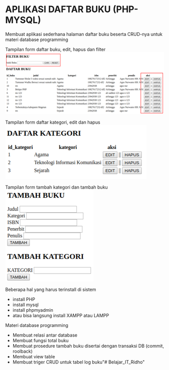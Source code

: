# APLIKASI DAFTAR BUKU (PHP-MYSQL)
Membuat aplikasi sederhana halaman daftar buku beserta CRUD-nya untuk materi database programming

Tampilan form daftar buku, edit, hapus dan filter
![Daftar buku, edit, hapus dan filter](https://github.com/agusnurwanto/CRUD-test-PHP-MYSQL/raw/master/images/filter%20buku%20dan%20daftar%20buku.png)

Tampilan form daftar kategori, edit dan hapus
![Daftar kategori, edit dan hapus](https://github.com/agusnurwanto/CRUD-test-PHP-MYSQL/raw/master/images/daftar%20kategori%20buku.png)

Tampilan form tambah kategori dan tambah buku
![Form tambah kategori dan tambah buku](https://github.com/agusnurwanto/CRUD-test-PHP-MYSQL/raw/master/images/tambah%20buku%20dan%20tambah%20kategori.png)

Beberapa hal yang harus terinstall di sistem
- install PHP
- install mysql
- install phpmyadmin
- atau bisa langsung install XAMPP atau LAMPP

Materi database programming
- Membuat relasi antar database
- Membuat fungsi total buku
- Membuat prosedure tambah buku disertai dengan transaksi DB (commit, roolback)
- Membuat view table
- Membuat triger CRUD untuk tabel log buku"# Belajar_IT_Ridho" 

